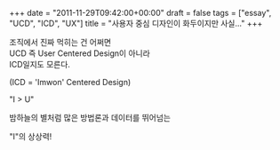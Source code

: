 +++
date = "2011-11-29T09:42:00+00:00"
draft = false
tags = ["essay", "UCD", "ICD", "UX"]
title = "사용자 중심 디자인이 화두이지만 사실..."
+++
<p>조직에서 진짜 먹히는 건 어쩌면<br />UCD 즉 User Centered Design이 아니라<br />ICD일지도 모른다.</p>&#13;
<p>(ICD = 'Imwon' Centered Design)</p>&#13;
<p>"I &gt; U"</p>&#13;
<p>밤하늘의 별처럼 많은 방법론과 데이터를 뛰어넘는</p>&#13;
<p>"I"의 상상력!</p> 